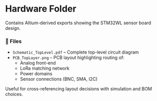 # Hardware Folder

Contains Altium-derived exports showing the STM32WL sensor board design.

### 📄 Files
- `Schematic_TopLevel.pdf` – Complete top-level circuit diagram
- `PCB_TopLayer.png` – PCB layout highlighting routing of:
  - Analog front-end
  - LoRa matching network
  - Power domains
  - Sensor connections (BNC, SMA, I2C)

Useful for cross-referencing layout decisions with simulation and BOM choices.
